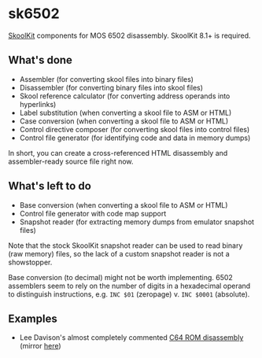 sk6502
======
[SkoolKit](https://github.com/skoolkid/skoolkit) components for MOS 6502
disassembly. SkoolKit 8.1+ is required.

What's done
-----------
* Assembler (for converting skool files into binary files)
* Disassembler (for converting binary files into skool files)
* Skool reference calculator (for converting address operands into hyperlinks)
* Label substitution (when converting a skool file to ASM or HTML)
* Case conversion (when converting a skool file to ASM or HTML)
* Control directive composer (for converting skool files into control files)
* Control file generator (for identifying code and data in memory dumps)

In short, you can create a cross-referenced HTML disassembly and
assembler-ready source file right now.

What's left to do
-----------------
* Base conversion (when converting a skool file to ASM or HTML)
* Control file generator with code map support
* Snapshot reader (for extracting memory dumps from emulator snapshot files)

Note that the stock SkoolKit snapshot reader can be used to read binary (raw
memory) files, so the lack of a custom snapshot reader is not a showstopper.

Base conversion (to decimal) might not be worth implementing. 6502 assemblers
seem to rely on the number of digits in a hexadecimal operand to distinguish
instructions, e.g. `INC $01` (zeropage) v. `INC $0001` (absolute).

Examples
--------
* Lee Davison's almost completely commented [C64 ROM disassembly](https://skoolkid.github.io/sk6502/c64rom/) (mirror [here](https://skoolkid.gitlab.io/sk6502/c64rom/))
